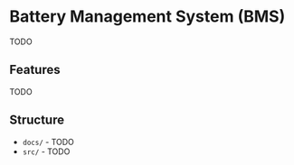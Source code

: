 # Battery Management System (BMS)

TODO

## Features

TODO

## Structure

- `docs/` - TODO
- `src/` - TODO

